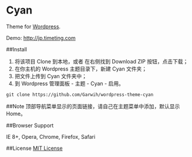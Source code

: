 Cyan
========
Theme for [Wordpress](http://wordpress.org).

Demo: http://jp.timeting.com

##Install
1. 将该项目 Clone 到本地，或者 在右侧找到 Download ZIP 按钮，点击下载；
2. 在你主机的 Wordpress 主题目录下，新建 Cyan 文件夹；
3. 把文件上传到 Cyan 文件夹中；
4. 到 Wordpress 管理面板 - 主题 - Cyan - 启用。

~~~
git clone https://github.com/Garwih/wordpress-theme-cyan
~~~

##Note
顶部导航菜单显示的页面链接，请自己在主题菜单中添加，默认显示 Home。

##Browser Support

IE 8+, Opera, Chrome, Firefox, Safari

##License
[MIT License](http://opensource.org/licenses/MIT)
